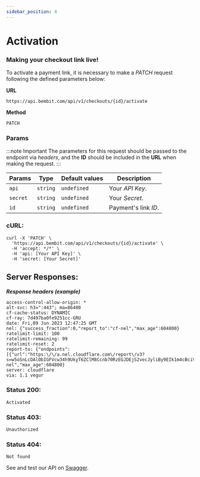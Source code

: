 ```yaml
---
sidebar_position: 4
---
```


# Activation

### Making your checkout link live!

To activate a payment link, it is necessary to make a _PATCH_ request following the defined parameters below:

**URL**

```
https://api.bembit.com/api/v1/checkouts/{id}/activate
```

**Method**

```
PATCH
```

### Params

:::note Important
The parameters for this request should be passed to the endpoint via _headers_, and the **ID** should be included in the **URL** when making the request.
:::

| Params   | Type     | Default values | Description          |
| -------- | -------- | -------------- | -------------------- |
| `api`    | `string` | `undefined`    | Your _API Key_.      |
| `secret` | `string` | `undefined`    | Your _Secret_.       |
| `id`     | `string` | `undefined`    | Payment's link _ID_. |

### cURL:

```cURL
curl -X 'PATCH' \
  'https://api.bembit.com/api/v1/checkouts/{id}/activate' \
  -H 'accept: */*' \
  -H 'api: [Your API Key]' \
  -H 'secret: [Your Secret]'
```

## Server Responses:

**_Response headers (example)_**

```text
access-control-allow-origin: *
alt-svc: h3=":443"; ma=86400
cf-cache-status: DYNAMIC
cf-ray: 7d497ba0fe9251cc-GRU
date: Fri,09 Jun 2023 12:47:25 GMT
nel: {"success_fraction":0,"report_to":"cf-nel","max_age":604800}
ratelimit-limit: 100
ratelimit-remaining: 99
ratelimit-reset: 2
report-to: {"endpoints":[{"url":"https:\/\/a.nel.cloudflare.com\/report\/v3?s=w5oSnLcDAlObIGFVcw34h9UkyT6ZClM8Ccnb70RzEGJDEjS2vecJyliBy9EIk1m4cBciVpzrSAlI2q3w7jLYiVoOsPd%2BVDopzi2L%2FCFa1kU%2F5YE8QGJAKw0GADYtSC%2Fi3yIqiyhKDFsG%2B8xFOA%3D%3D"}],"group":"cf-nel","max_age":604800}
server: cloudflare
via: 1.1 vegur
```

### Status 200:

    Activated

### Status 403:

    Unauthorized

### Status 404:

    Not found

See and test our API on [Swagger](https://api.bembit.com/docs/#/Checkouts/patch_checkouts__id__activate).
